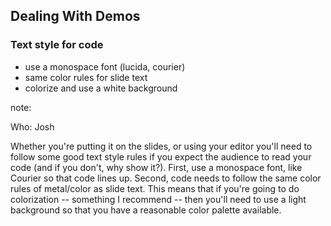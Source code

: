 ## Dealing With Demos

### Text style for code

* use a monospace font (lucida, courier)
* same color rules for slide text
* colorize and use a white background

note:

Who: Josh

Whether you're putting it on the slides, or using your editor
you'll need to follow some good text style rules if you expect
the audience to read your code (and if you don't, why show it?).
First, use a monospace font, like Courier so that code lines up.
Second, code needs to follow the same color rules of metal/color
as slide text.  This means that if you're going to do colorization
-- something I recommend -- then you'll need to use a light background
so that you have a reasonable color palette available.
